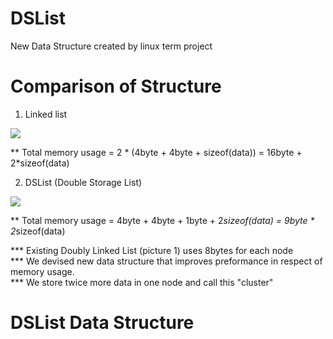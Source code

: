 # DSList
New Data Structure created by linux term project

# Comparison of Structure

1. Linked list
<img src = "https://user-images.githubusercontent.com/33143335/101429217-be1c8980-3945-11eb-8ae9-91aa725203a1.png"/>

** Total memory usage = 2 * (4byte + 4byte + sizeof(data)) = 16byte + 2*sizeof(data)

2. DSList (Double Storage List)
<img src = "https://user-images.githubusercontent.com/33143335/101429257-da202b00-3945-11eb-8569-84a4fb1ae67c.png"/>

** Total memory usage = 4byte + 4byte + 1byte + 2*sizeof(data) = 9byte * 2*sizeof(data)


*** Existing Doubly Linked List (picture 1) uses 8bytes for each node <br />
*** We devised new data structure that improves preformance in respect of memory usage. <br />
*** We store twice more data in one node and call this "cluster" <br />

# DSList Data Structure
